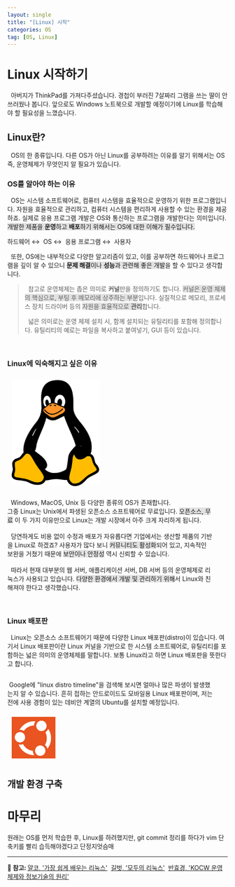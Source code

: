 ```yaml
---
layout: single
title: "[Linux] 시작"
categories: OS
tag: [OS, Linux]
---
```


# Linux 시작하기

&nbsp; 아버지가 ThinkPad를 가져다주셨습니다. 경첩이 부러진 7살짜리 그램을 쓰는 딸이 안쓰러웠나 봅니다. 앞으로도 Windows 노트북으로 개발할 예정이기에 Linux를 학습해야 할
필요성을 느꼈습니다.

## Linux란?

&nbsp; OS의 한 종류입니다. 다른 OS가 아닌 Linux를 공부하려는 이유를 알기 위해서는 OS 즉, 운영체제가 무엇인지 알 필요가 있습니다.

### OS를 알아야 하는 이유
&nbsp; OS는 시스템 소프트웨어로, 컴퓨터 시스템을 효율적으로 운영하기 위한 프로그램입니다.
자원을 효율적으로 관리하고, 컴퓨터 시스템을 편리하게 사용할 수 있는 환경을 제공하죠. 실제로 응용 프로그램 개발은 OS와 통신하는 프로그램을 개발한다는 의미입니다.
<span style="background-color: #E2E2E2">개발한 제품을 **운영**하고 **배포**하기 위해서는 OS에 대한 이해가 필수입니다.</span><br>

<span class="page__taxonomy-item p-category">하드웨어</span><span class="sep">&nbsp;↔&nbsp;</span>
<span class="page__taxonomy-item p-category">OS</span><span class="sep">&nbsp;↔&nbsp;</span>
<span class="page__taxonomy-item p-category">응용 프로그램</span><span class="sep">&nbsp;↔&nbsp;</span>
<span class="page__taxonomy-item p-category">사용자</span><br>

&nbsp; 또한, OS에는 내부적으로 다양한 알고리즘이 있고, 이를 공부하면 하드웨어나 프로그램을 깊이 알 수 있으니
<span style="background-color: #E2E2E2">**문제 해결**이나 **성능**과 관련해 좋은 개발</span>을 할 수 있다고 생각합니다.

> &nbsp; 참고로 운영체제는 좁은 의미로 **커널**만을 정의하기도 합니다.
> <span style="background-color: #E2E2E2">커널은 운영 체제의 핵심으로, 부팅 후 메모리에 상주하는 부분</span>입니다. 실질적으로 메모리, 프로세스 장치 드라이버 등의 <span style="background-color: #E2E2E2">자원을 효율적으로 **관리**</span>합니다.<br>
> 
> &nbsp; 넓은 의미로는 운영 체제 설치 시, 함께 설치되는 유틸리티를 포함해 정의합니다. 유틸리티의 예로는 파일을 복사하고 붙여넣기, GUI 등이 있습니다.

<br>

### Linux에 익숙해지고 싶은 이유

<div style="border: 1px solid none; float: left; width: 200px; padding: 10px ">
<img src="../../images/2024-03-27-linux-01/linux_logo.png">
</div>

<div style="border: 1px solid none; float: left; width: 60%; min-width: 470px">

&nbsp; Windows, MacOS, Unix 등 다양한 종류의 OS가 존재합니다.<br>
그중 Linux는 Unix에서 파생된 오픈소스 소프트웨어로 무료입니다.
<span style="background-color: #E2E2E2">오픈소스, 무료</span> 이 두 가지 이유만으로 Linux는 개발 시장에서 아주 크게 자리하게 됩니다.<br>
<br>
&nbsp; 당연하게도 비용 없이 수정과 배포가 자유롭다면 기업에서는 생산할 제품의 기반을 Linux로 하겠죠?
사용자가 많다 보니 <span style="background-color: #E2E2E2">커뮤니티도 활성화</span>되어 있고,
지속적인 보완을 거쳤기 때문에 <span style="background-color: #E2E2E2">보안이나 안정성</span> 역시 신뢰할 수 있습니다.<br>
<br>
&nbsp; 따라서 현재 대부분의 웹 서버, 애플리케이션 서버, DB 서버 등의 운영체제로 리눅스가 사용되고 있습니다.
<span style="background-color: #E2E2E2">다양한 환경에서 개발 및 관리하기 위해</span>서 Linux와 친해져야 한다고 생각했습니다.

</div>

<div style="clear: both;"></div>
<br>

### Linux 배포판


&nbsp; Linux는 오픈소스 소프트웨어기 때문에 다양한 Linux 배포판(distro)이 있습니다.
여기서 Linux 배포판이란 Linux 커널을 기반으로 한 시스템 소프트웨어로, 유틸리티를 포함하는 넓은 의미의 운영체제를 말합니다.
보통 Linux라고 하면 Linux 배포판을 뜻한다고 합니다.<br>


<div style="border: 1px solid none; float: left; width: 80%; min-width: 470px">

&nbsp;Google에 "linux distro timeline"을 검색해 보시면 얼마나 많은 파생이 발생했는지 알 수 있습니다.
흔히 접하는 안드로이드도 모바일용 Linux 배포판이며, 저는 전에 사용 경험이 있는 데비안 계열의 Ubuntu를 설치할 예정입니다.<br>

</div>

<div style="border: 1px solid none; float: left; width: 100px; padding: 10px ">
<img src="../../images/2024-03-27-linux-01/ubuntu_logo.png">
</div>

<div style="clear: both;"></div>

## 개발 환경 구축

# 마무리
원래는 OS를 먼저 학습한 후, Linux를 하려했지만, git commit 정리를 하다가 vim 단축키를 빨리 습득해야겠다고 단정지엇슴매

---
<p> 
  <strong>👀 참고: </strong>
  <span itemprop="keywords">
    <a href="https://www.yalco.kr/35_linux/" class="page__taxonomy-item p-category">얄코, '가장 쉽게 배우는 리눅스'</a><span class="sep">&nbsp; </span>
    <a href="https://product.kyobobook.co.kr/detail/S000001834763" class="page__taxonomy-item p-category">길벗, '모두의 리눅스'</a><span class="sep">&nbsp; </span>
    <a href="http://www.kocw.net/home/search/kemView.do?kemId=1046323" class="page__taxonomy-item p-category">반효경, 'KOCW 운영체제와 정보기술의 원리'</a>

  </span>
</p>